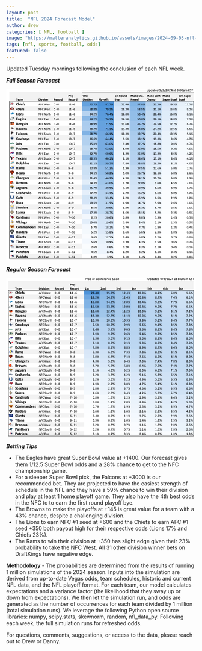 ```yaml
---
layout: post
title:  "NFL 2024 Forecast Model"
author: drew
categories: [ NFL, football ]
image: "https://malteranalytics.github.io/assets/images/2024-09-03-nfl-odds-2024/image2.png"
tags: [nfl, sports, football, odds]
featured: false
---
```


Updated Tuesday mornings following the conclusion of each NFL week.



***Full Season Forecast***


![plot 2](/assets/images/2024-09-03-nfl-odds-2024/image2.png) 



***Regular Season Forecast***
  

![plot 1](/assets/images/2024-09-03-nfl-odds-2024/image1.png) 


***Betting Tips***
* The Eagles have great Super Bowl value at +1400.  Our forecast gives them 1/12.5 Super Bowl odds and a 28% chance to get to the NFC championship game.
* For a sleeper Super Bowl pick, the Falcons at +3000 is our recommended bet. They are projected to have the easiest strength of schedule in the NFL and they have a 59% chance to win their division and play at least 1 home playoff game.  They also have the 4th best odds in the NFC to to earn the first round playoff bye.
* The Browns to make the playoffs at +145 is great value for a team with a 43% chance, despite a challenging division.
* The Lions to earn NFC #1 seed at +600  and the Chiefs to earn AFC #1 seed +350 both payout high for their respective odds (Lions 17% and Chiefs 23%).
* The Rams to win their division at +350 has slight edge given their 23% probability to take the NFC West.  All 31 other division winner bets on DraftKings have negative edge.  



**Methodology** - The probabilities are determined from the results of running 1 million simulations of the 2024 season.  Inputs into the simulation are derived from up-to-date Vegas odds, team schedules, historic and current NFL data, and the NFL playoff format. For each team, our model calculates expectations and a variance factor (the likelihood that they sway up or down from expectations).  We then let the simulation run, and odds are generated as the number of occurrences for each team divided by 1 million (total simulation runs).  We leverage the following Python open source libraries: numpy, scipy.stats, skewnorm, random, nfl_data_py.  Following each week, the full simulation runs for refreshed odds.  

For questions, comments, suggestions, or access to the data, please reach out to Drew or Danny.
